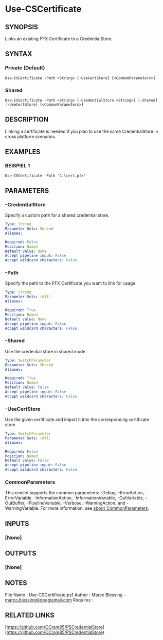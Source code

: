 # Use-CSCertificate

## SYNOPSIS
Links an existing PFX Certificate to a CredentialStore.

## SYNTAX

### Private (Default)
```
Use-CSCertificate -Path <String> [-UseCertStore] [<CommonParameters>]
```

### Shared
```
Use-CSCertificate -Path <String> [-CredentialStore <String>] [-Shared] [-UseCertStore] [<CommonParameters>]
```

## DESCRIPTION
Linking a certificate is needed if you plan to use the same CredentialStore in cross platform scenarios.

## EXAMPLES

### BEISPIEL 1
```
Use-CSCertificate -Path 'C:\cert.pfx'
```

## PARAMETERS

### -CredentialStore
Specify a custom path for a shared credential store.

```yaml
Type: String
Parameter Sets: Shared
Aliases:

Required: False
Position: Named
Default value: None
Accept pipeline input: False
Accept wildcard characters: False
```

### -Path
Specify the path to the PFX Certificate you want to link for usage.

```yaml
Type: String
Parameter Sets: (All)
Aliases:

Required: True
Position: Named
Default value: None
Accept pipeline input: False
Accept wildcard characters: False
```

### -Shared
Use the credential store in shared mode.

```yaml
Type: SwitchParameter
Parameter Sets: Shared
Aliases:

Required: True
Position: Named
Default value: False
Accept pipeline input: False
Accept wildcard characters: False
```

### -UseCertStore
Use the given certificate and import it into the corresponding certificate store.

```yaml
Type: SwitchParameter
Parameter Sets: (All)
Aliases:

Required: False
Position: Named
Default value: False
Accept pipeline input: False
Accept wildcard characters: False
```

### CommonParameters
This cmdlet supports the common parameters: -Debug, -ErrorAction, -ErrorVariable, -InformationAction, -InformationVariable, -OutVariable, -OutBuffer, -PipelineVariable, -Verbose, -WarningAction, and -WarningVariable. For more information, see [about_CommonParameters](http://go.microsoft.com/fwlink/?LinkID=113216).

## INPUTS

### [None]
## OUTPUTS

### [None]
## NOTES
File Name   : Use-CSCertificate.ps1
Author      : Marco Blessing - marco.blessing@googlemail.com
Requires    :

## RELATED LINKS

[https://github.com/OCram85/PSCredentialStore](https://github.com/OCram85/PSCredentialStore)

